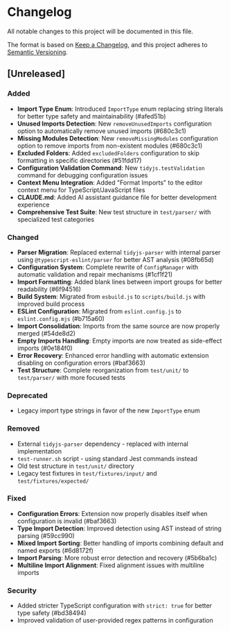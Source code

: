 # Changelog

All notable changes to this project will be documented in this file.

The format is based on [Keep a Changelog](https://keepachangelog.com/en/1.1.0/),
and this project adheres to [Semantic Versioning](https://semver.org/spec/v2.0.0.html).

## [Unreleased]

### Added
- **Import Type Enum**: Introduced `ImportType` enum replacing string literals for better type safety and maintainability (#afed51b)
- **Unused Imports Detection**: New `removeUnusedImports` configuration option to automatically remove unused imports (#680c3c1)
- **Missing Modules Detection**: New `removeMissingModules` configuration option to remove imports from non-existent modules (#680c3c1)
- **Excluded Folders**: Added `excludedFolders` configuration to skip formatting in specific directories (#51fdd17)
- **Configuration Validation Command**: New `tidyjs.testValidation` command for debugging configuration issues
- **Context Menu Integration**: Added "Format Imports" to the editor context menu for TypeScript/JavaScript files
- **CLAUDE.md**: Added AI assistant guidance file for better development experience
- **Comprehensive Test Suite**: New test structure in `test/parser/` with specialized test categories

### Changed
- **Parser Migration**: Replaced external `tidyjs-parser` with internal parser using `@typescript-eslint/parser` for better AST analysis (#08fb65d)
- **Configuration System**: Complete rewrite of `ConfigManager` with automatic validation and repair mechanisms (#1cf1f21)
- **Import Formatting**: Added blank lines between import groups for better readability (#6f94516)
- **Build System**: Migrated from `esbuild.js` to `scripts/build.js` with improved build process
- **ESLint Configuration**: Migrated from `eslint.config.js` to `eslint.config.mjs` (#b715a60)
- **Import Consolidation**: Imports from the same source are now properly merged (#54de8d2)
- **Empty Imports Handling**: Empty imports are now treated as side-effect imports (#0e184f0)
- **Error Recovery**: Enhanced error handling with automatic extension disabling on configuration errors (#baf3663)
- **Test Structure**: Complete reorganization from `test/unit/` to `test/parser/` with more focused tests

### Deprecated
- Legacy import type strings in favor of the new `ImportType` enum

### Removed
- External `tidyjs-parser` dependency - replaced with internal implementation
- `test-runner.sh` script - using standard Jest commands instead
- Old test structure in `test/unit/` directory
- Legacy test fixtures in `test/fixtures/input/` and `test/fixtures/expected/`

### Fixed
- **Configuration Errors**: Extension now properly disables itself when configuration is invalid (#baf3663)
- **Type Import Detection**: Improved detection using AST instead of string parsing (#59cc990)
- **Mixed Import Sorting**: Better handling of imports combining default and named exports (#6d8172f)
- **Import Parsing**: More robust error detection and recovery (#5b6ba1c)
- **Multiline Import Alignment**: Fixed alignment issues with multiline imports

### Security
- Added stricter TypeScript configuration with `strict: true` for better type safety (#bd38494)
- Improved validation of user-provided regex patterns in configuration